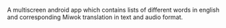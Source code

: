 A multiscreen android app which contains lists of different words in english and corresponding Miwok translation in text and audio format.
